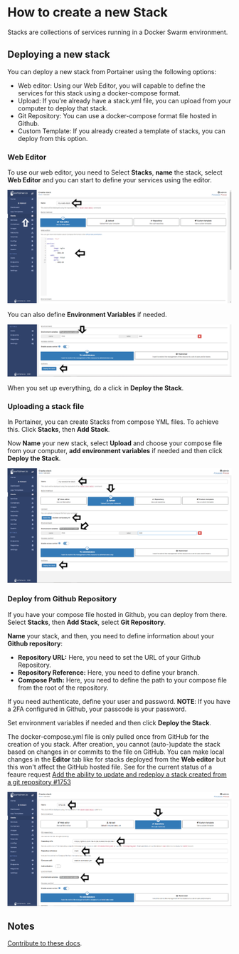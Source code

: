 # How to create a new Stack

Stacks are collections of services running in a Docker Swarm environment.

## Deploying a new stack

You can deploy a new stack from Portainer using the following options:

* Web editor: Using our Web Editor, you will capable to define the services for this stack using a docker-compose format. 
* Upload: If you're already have a stack.yml file, you can upload from your computer to deploy that stack.
* Git Repository: You can use a docker-compose format file hosted in Github.
* Custom Template: If you already created a template of stacks, you can deploy from this option. 

### Web Editor

To use our web editor, you need to Select <b>Stacks</b>, <b>name</b> the stack, select <b>Web Editor</b> and you can start to define your services using the editor. 

![create](assets/create-1.png)

You can also define <b>Environment Variables</b> if needed. 

![create](assets/create-2.png)

When you set up everything, do a click in <b>Deploy the Stack</b>.

### Uploading a stack file

In Portainer, you can create Stacks from compose YML files. To achieve this. Click <b>Stacks</b>, then <b>Add Stack</b>.

Now <b>Name</b> your new stack, select <b>Upload</b> and choose your compose file from your computer, <b>add environment variables</b> if needed and then click <b>Deploy the Stack</b>.

![create](assets/create-3.png)

### Deploy from Github Repository

If you have your compose file hosted in Github, you can deploy from there. Select <b>Stacks</b>, then <b>Add Stack</b>, select <b>Git Repository</b>. 

<b>Name</b> your stack, and then, you need to define information about your <b>Github repository</b>:

* <b>Repository URL:</b> Here, you need to set the URL of your Github Repository.
* <b>Repository Reference:</b> Here, you need to define your branch.
* <b>Compose Path:</b> Here, you need to define the path to your compose file from the root of the repository.

If you need authenticate, define your user and password. <b>NOTE</b>: If you have a 2FA configured in Github, your passcode is your password. 

Set environment variables if needed and then click <b>Deploy the Stack</b>.

The docker-compose.yml file is only pulled once from GitHub for the creation of you stack. After creation, you cannot (auto-)update the stack based on changes in or commits to the file on GitHub. You can make local changes in the <b>Editor</b> tab like for stacks deployed from the <b>Web editor</b> but this won't affect the GitHub hosted file. See for the current status of a feaure request [Add the ability to update and redeploy a stack created from a git repository #1753](https://github.com/portainer/portainer/issues/1753)

![create](assets/create-4.png)

## Notes

[Contribute to these docs](https://github.com/portainer/portainer-docs/blob/master/contributing.md).
